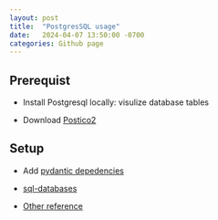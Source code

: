 ```yaml
---
layout: post
title:  "PostgresSQL usage"
date:   2024-04-07 13:50:00 -0700
categories: Github page
---
```


## Prerequist 
- Install Postgresql locally: visulize database tables

- Download [Postico2](https://eggerapps.at/postico2/) 

## Setup

- Add [pydantic depedencies](https://pypi.org/project/pydantic/)

- [sql-databases](https://fastapi.tiangolo.com/tutorial/sql-databases/#review-all-the-files) 

- [Other reference](https://github.com/tiangolo/full-stack-fastapi-template/blob/master/backend/app/core/db.py)




